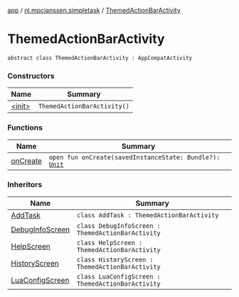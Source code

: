 [app](../../index.md) / [nl.mpcjanssen.simpletask](../index.md) / [ThemedActionBarActivity](.)

# ThemedActionBarActivity

`abstract class ThemedActionBarActivity : AppCompatActivity`

### Constructors

| Name | Summary |
|---|---|
| [&lt;init&gt;](-init-.md) | `ThemedActionBarActivity()` |

### Functions

| Name | Summary |
|---|---|
| [onCreate](on-create.md) | `open fun onCreate(savedInstanceState: Bundle?): `[`Unit`](https://kotlinlang.org/api/latest/jvm/stdlib/kotlin/-unit/index.html) |

### Inheritors

| Name | Summary |
|---|---|
| [AddTask](../-add-task/index.md) | `class AddTask : ThemedActionBarActivity` |
| [DebugInfoScreen](../-debug-info-screen/index.md) | `class DebugInfoScreen : ThemedActionBarActivity` |
| [HelpScreen](../-help-screen/index.md) | `class HelpScreen : ThemedActionBarActivity` |
| [HistoryScreen](../-history-screen/index.md) | `class HistoryScreen : ThemedActionBarActivity` |
| [LuaConfigScreen](../-lua-config-screen/index.md) | `class LuaConfigScreen : ThemedActionBarActivity` |

